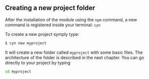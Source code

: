 ## Creating a new project folder
After the installation of the module using the `npm` command, a new command is registered inside your terminal: `cyn`

To create a new project symply type:

```sh
$ cyn new myproject
```

It will create a new folder called `myproject` with some basic files. The architecture of the folder is described in the next chapter.
You can go directly to your project by typing 
```sh
cd myproject
```
